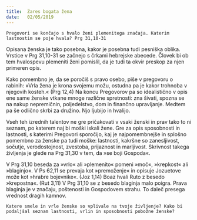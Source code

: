 ```yaml
---
title:  Zares bogata žena
date:   02/05/2019
---
```


`Pregovori se končajo s hvalo ženi plemenitega značaja. Katerim lastnostim se poje hvala? Prg 31,10-31`

Opisana ženska je tako posebna, kakor je posebna tudi pesniška oblika. Vrstice v Prg 31,10-31 se začnejo s črkami hebrejske abecede. Človek bi ob tem hvalospevu plemeniti ženi pomislil, da je tudi ta okvir preskop za njen primeren opis.

Kako pomembno je, da se poročiš s pravo osebo, piše v pregovoru o rabinih: »Vrla žena je krona svojemu možu, ostudna pa je kakor trohnoba v njegovih kosteh.« (Prg 12,4) Na koncu Pregovorov pa so idealistično v opis ene same ženske vtkane mnoge različne spretnosti: zna šivati, spozna se na nakup nepremičnin, poljedelstvo, dom in finančno upravljanje. Medtem pa še odlično skrbi za družino. Njo ljubijo in hvalijo.

Vseh teh izrednih talentov ne gre pričakovati v vsaki ženski in prav tako to ni seznam, po katerem naj bi moški iskali žene. Gre za opis sposobnosti in lastnosti, s katerimi Pregovori sporočijo, kaj je najpomembnejše in splošno pomembno za ženske pa tudi moške: lastnosti, kakršne so zanesljivost, sočutje, verodostojnost, zvestoba, prijaznost in marljivost. Skrivnost takega življenja je glede na Prg 31,30 v tem, da »se boji Gospoda«.

V Prg 31,10 beseda za »vrlo« ali »plemenito« pomeni »moč«, »krepkost« ali »blaginjo«. V Ps 62,11 se prevaja kot »premoženje« in opisuje Jozuetove može kot »hrabre bojevnike«. (Joz 1,14) Boaz hvali Ruto z besedo »krepostna«. (Rut 3,11) V Prg 31,10 se z besedo blaginja malo poigra. Prava blaginja je v značaju, poštenosti in Gospodovem strahu. To daleč presega vrednost dragih kamnov.

`Katere smele in vrle ženske so vplivale na tvoje življenje? Kako bi podaljšal seznam lastnosti, vrlin in sposobnosti pobožne ženske?`
